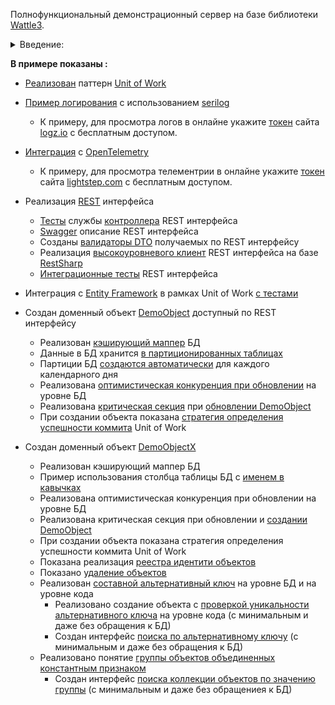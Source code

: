 Полнофункциональный демонстрационный сервер на базе библиотеки [Wattle3](https://github.com/KlestovAlexej/Wattle3.Examples).

<details><summary>Введение:</summary>

- Сервер написан 100% на [C#](https://ru.wikipedia.org/wiki/C_Sharp) под [.NET 7](https://devblogs.microsoft.com/dotnet/announcing-dotnet-7/).
- Все [автоматические тесты сервера](tests) оформлены как [NUnit](https://nunit.org/)-тесты для запуска в ОС Windows из-под [Visual Studio 2022](https://visualstudio.microsoft.com/ru/vs/) (версии не ниже 17.6.5).
- Все БД [PostgreSQL](https://www.postgresql.org/) (версии не ниже 15) [создаются](https://github.com/KlestovAlexej/Wattle3.DemoServer/blob/95348fd30ce41607e97bd4b727b0e72fa0861db7/src/DemoServer.Testing/BaseDbTests.cs#L55) и [уничтожаются](https://github.com/KlestovAlexej/Wattle3.DemoServer/blob/95348fd30ce41607e97bd4b727b0e72fa0861db7/src/DemoServer.Testing/BaseDbTests.cs#L70) автоматически при запуске тестов.
- **Примечания для сборки проекта и запуска тестов**
	- Проект [DemoServer.Processing.Application.csproj](src/DemoServer.Processing.Application/DemoServer.Processing.Application.csproj) при сборке использует [PowerShell](https://learn.microsoft.com/en-us/powershell/scripting/install/installing-powershell?view=powershell-7.3).
<br/>Из командной строки должен быть доступен запуск [PWSH.exe](https://learn.microsoft.com/ru-ru/powershell/module/microsoft.powershell.core/about/about_pwsh?view=powershell-7.3)
	- Для запуска тестов в классе [ShtrihM.DemoServer.Testing.BaseDbTests](src/DemoServer.Testing/BaseDbTests.cs) надо определить параметры подключения к PostgreSQL.
	- [SQL-скрипт](src/DemoServer.Processing.DataAccess.Postgresql/DemoServer.Processing.sql) БД PostgreSQL создан из [модели](src/DemoServer.Processing.DataAccess.Postgresql/DemoServer.Processing.dmm) спроектированной с использованием [Luna Modeler](https://www.datensen.com/data-modeling/luna-modeler-for-relational-databases.html).
</details>

**В примере показаны :**

- [Реализован](src/DemoServer.Processing.Model/Implements/UnitOfWork.cs) паттерн [Unit of Work](https://martinfowler.com/eaaCatalog/unitOfWork.html)
- [Пример логирования](https://github.com/KlestovAlexej/Wattle3.DemoServer/blob/33de4b303ffb87c1ce43c089b191ebe04c301da4/src/DemoServer.Processing.Application/appsettings.json#L12) с использованием [serilog](https://serilog.net/)
	- К примеру, для просмотра логов в онлайне укажите [токен](https://github.com/KlestovAlexej/Wattle3.DemoServer/blob/76abbcacc47f599b4731c22b0acb9f201e2efc32/src/DemoServer.Processing.Application/appsettings.json#L36) сайта [logz.io](https://logz.io/) с бесплатным доступом.
- [Интеграция](src/DemoServer.Processing.Model/Implements/Metrics.cs) с [OpenTelemetry](https://opentelemetry.io/)
	- К примеру, для просмотра телементрии в онлайне укажите [токен](https://github.com/KlestovAlexej/Wattle3.DemoServer/blob/59b7edeb70966acca443b4a8c4afc3fb133d688e/src/DemoServer.Processing.Application/Program.cs#L89) сайта [lightstep.com](https://app.lightstep.com/signin?redirect=%2F) с бесплатным доступом.
- Реализация [REST](https://learn.microsoft.com/ru-ru/aspnet/core/tutorials/first-web-api?view=aspnetcore-7.0&tabs=visual-studio) интерфейса
	- [Тесты](tests/DemoServer.Processing.Tests.Model/TestsDemoObjectControllerService.cs) службы [контроллера](src/DemoServer.Processing.Api/DemoObjectController.cs) REST интерфейса
	- [Swagger](https://learn.microsoft.com/ru-ru/aspnet/core/tutorials/getting-started-with-swashbuckle?view=aspnetcore-7.0&tabs=visual-studio) описание REST интерфейса
	- Созданы [валидаторы DTO](src/DemoServer.Processing.Api/Validators/WebApplicationBuilderExtensions.cs) получаемых по REST интерфейсу
	- Реализация [высокоуровневого клиент](src/DemoServer.Processing.Api.Clients/ProcessingClient.cs) REST интерфейса на базе [RestSharp](https://restsharp.dev/)
	- [Интеграционные тесты](tests/DemoServer.Processing.Tests.Application/TestsApiServer.cs) REST интерфейса
- Интеграция с [Entity Framework](https://learn.microsoft.com/ru-ru/ef/core/get-started/overview/first-app?tabs=netcore-cli) в рамках Unit of Work [c тестами](tests/DemoServer.Processing.Tests.Model/TestsUnitOfWork.cs)

- Создан доменный объект [DemoObject](src/DemoServer.Processing.Model/DomainObjects/DemoObject/DomainObjectDemoObject.cs) доступный по REST интерфейсу
	- Реализован [кэширующий маппер](https://github.com/KlestovAlexej/Wattle3.DemoServer/blob/061c419225f81fbdecfec4bce193b8e396812456/src/DemoServer.Processing.Common/WellknownDomainObjectFields.cs#L180) БД
	- Данные в БД хранится [в партиционированных таблицах](https://github.com/KlestovAlexej/Wattle3.DemoServer/blob/061c419225f81fbdecfec4bce193b8e396812456/src/DemoServer.Processing.Common/WellknownDomainObjectFields.cs#L181)
	- Партиции БД [создаются автоматически](src/DemoServer.Processing.Model/Implements/PartitionsSponsor.cs) для каждого календарного дня
	- Реализована [оптимистическая конкуренция при обновлении](https://github.com/KlestovAlexej/Wattle3.DemoServer/blob/061c419225f81fbdecfec4bce193b8e396812456/src/DemoServer.Processing.Common/WellknownDomainObjectFields.cs#L183) на уровне БД
	- Реализована [критическая секция](src/DemoServer.Processing.Model/Implements/UnitOfWorkLocks/UnitOfWorkLocksHubTyped.cs) при [обновлении DemoObject](https://github.com/KlestovAlexej/Wattle3.DemoServer/blob/061c419225f81fbdecfec4bce193b8e396812456/src/DemoServer.Processing.Model/DomainObjects/DemoObject/DomainObjectDemoObject.cs#L95)
	- При создании объекта показана [стратегия определения успешности коммита](https://github.com/KlestovAlexej/Wattle3.DemoServer/blob/061c419225f81fbdecfec4bce193b8e396812456/src/DemoServer.Processing.Model/DomainObjects/DemoObject/DomainObjectDemoObject.cs#L152) Unit of Work 

- Создан доменный объект [DemoObjectX](src/DemoServer.Processing.Model/DomainObjects/DemoObject/DomainObjectDemoObject.cs)
	- Реализован кэширующий маппер БД
	- Пример использования столбца таблицы БД с [именем в кавычках](https://github.com/KlestovAlexej/Wattle3.DemoServer/blob/92ca77457c4f495fde82e4202aeaf3bc03067d74/src/DemoServer.Processing.Common/WellknownDomainObjectFields.cs#L280)
	- Реализована оптимистическая конкуренция при обновлении на уровне БД
	- Реализована критическая секция при обновлении и [создании DemoObject](https://github.com/KlestovAlexej/Wattle3.DemoServer/blob/92ca77457c4f495fde82e4202aeaf3bc03067d74/src/DemoServer.Processing.Model/DomainObjects/DemoObjectX/DomainObjectIntergratorDemoObjectX.cs#L44)
	- При создании объекта показана стратегия определения успешности коммита Unit of Work 
	- Показана реализация [реестра идентити объектов](src/DemoServer.Processing.Model/DomainObjects/DemoObjectX/DemoObjectXIdentitiesService.cs)
	- Показано [удаление объектов](https://github.com/KlestovAlexej/Wattle3.DemoServer/blob/92ca77457c4f495fde82e4202aeaf3bc03067d74/src/DemoServer.Processing.Model/DomainObjects/DemoObjectX/DomainObjectDemoObjectX.cs#L141)
	- Реализован [составной альтернативный ключ](https://github.com/KlestovAlexej/Wattle3.DemoServer/blob/92ca77457c4f495fde82e4202aeaf3bc03067d74/src/DemoServer.Processing.Common/WellknownDomainObjectFields.cs#L224C1-L224C1) на уровне БД и на уровне кода
		- Реализовано создание объекта с [проверкой уникальности альтернативного ключа](https://github.com/KlestovAlexej/Wattle3.DemoServer/blob/92ca77457c4f495fde82e4202aeaf3bc03067d74/src/DemoServer.Processing.Model/DomainObjects/DemoObjectX/DomainObjectIntergratorDemoObjectX.cs#L52) на уровне кода (с минимальным и даже без обращения к БД)
		- Создан интерфейс [поиска по альтернативному ключу](https://github.com/KlestovAlexej/Wattle3.DemoServer/blob/92ca77457c4f495fde82e4202aeaf3bc03067d74/src/DemoServer.Processing.Model/DomainObjects/DemoObjectX/DomainObjectRegisterDemoObjectX.cs#L15) (с минимальным и даже без обращения к БД)
	- Реализовано понятие [группы объектов объединенных константным признаком](https://github.com/KlestovAlexej/Wattle3.DemoServer/blob/92ca77457c4f495fde82e4202aeaf3bc03067d74/src/DemoServer.Processing.Common/WellknownDomainObjectFields.cs#L225)
		- Создан интерфейс [поиска коллекции объектов по значению группы](https://github.com/KlestovAlexej/Wattle3.DemoServer/blob/92ca77457c4f495fde82e4202aeaf3bc03067d74/src/DemoServer.Processing.Model/DomainObjects/DemoObjectX/DomainObjectRegisterDemoObjectX.cs#L15) (с минимальным и даже без обращениея к БД)
